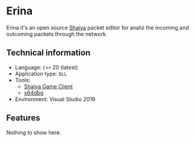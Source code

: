 # Erina

Erina it's an open source [Shaiya](https://shaiya.fandom.com/wiki/Main_Page) packet editor for analiz the incoming and outcoming packets through the network.

## Technical information

-   Language:  `C++`  20 (latest)
-   Application type:  `DLL`
-   Tools:
	- [Shaiya Game Client](https://www.elitepvpers.com/forum/shaiya-pserver-guides-releases/3808202-tiny-release-shaiya-episode-1-game-client-light-darkness.html)
    -   [x64dbg](https://x64dbg.com/)
-   Environment: Visual Studio 2019

## Features

Nothing to show here.
